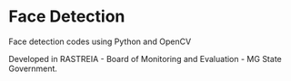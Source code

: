 # Face Detection
Face detection codes using Python and OpenCV

Developed in RASTREIA - Board of Monitoring and Evaluation - MG State Government.
